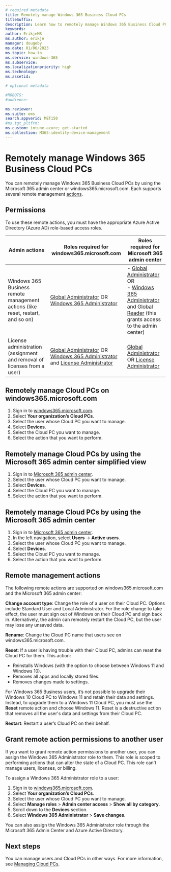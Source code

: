 ```yaml
---
# required metadata
title: Remotely manage Windows 365 Business Cloud PCs
titleSuffix:
description: Learn how to remotely manage Windows 365 Business Cloud PCs
keywords:
author: ErikjeMS  
ms.author: erikje
manager: dougeby
ms.date: 01/06/2023
ms.topic: how-to
ms.service: windows-365
ms.subservice: 
ms.localizationpriority: high
ms.technology:
ms.assetid: 

# optional metadata

#ROBOTS:
#audience:

ms.reviewer: 
ms.suite: ems
search.appverid: MET150
#ms.tgt_pltfrm:
ms.custom: intune-azure; get-started
ms.collection: M365-identity-device-management
---
```


# Remotely manage Windows 365 Business Cloud PCs

You can remotely manage Windows 365 Business Cloud PCs by using the Microsoft 365 admin center or windows365.microsoft.com. Each supports several remote management [actions](#remote-management-actions).

## Permissions

To use these remote actions, you must have the appropriate Azure Active Directory (Azure AD) role-based access roles.

| Admin actions | Roles required for windows365.microsoft.com | Roles required for Microsoft 365 admin center |
| --- | --- | --- |
| Windows 365 Business remote management actions (like reset, restart, and so on) | [Global Administrator](/azure/active-directory/roles/permissions-reference#global-administrator) OR [Windows 365 Administrator](/azure/active-directory/roles/permissions-reference#windows-365-administrator) | - [Global Administrator](/azure/active-directory/roles/permissions-reference#global-administrator) OR <br> - [Windows 365 Administrator](/azure/active-directory/roles/permissions-reference#windows-365-administrator) and [Global Reader](/azure/active-directory/roles/permissions-reference#global-reader) (this grants access to the admin center) |
| License administration (assignment and removal of licenses from a user) | [Global Administrator](/azure/active-directory/roles/permissions-reference#global-administrator) OR [Windows 365 Administrator](/azure/active-directory/roles/permissions-reference#windows-365-administrator) and [License Administrator](/azure/active-directory/roles/permissions-reference#license-administrator) | [Global Administrator](/azure/active-directory/roles/permissions-reference#global-administrator) OR [License Administrator](/azure/active-directory/roles/permissions-reference#license-administrator) |

## Remotely manage Cloud PCs on windows365.microsoft.com

1. Sign in to [windows365.microsoft.com](https://windows365.microsoft.com).
2. Select **Your organization’s Cloud PCs**.
3. Select the user whose Cloud PC you want to manage.
4. Select **Devices**.
5. Select the Cloud PC you want to manage.
6. Select the action that you want to perform.

## Remotely manage Cloud PCs by using the Microsoft 365 admin center simplified view

1. Sign in to [Microsoft 365 admin center](https://admin.microsoft.com).
2. Select the user whose Cloud PC you want to manage.
3. Select **Devices**.
4. Select the Cloud PC you want to manage.
5. Select the action that you want to perform.

## Remotely manage Cloud PCs by using the Microsoft 365 admin center

1. Sign in to [Microsoft 365 admin center](https://admin.microsoft.com).
2. In the left navigation, select **Users** -> **Active users**.
3. Select the user whose Cloud PC you want to manage.
4. Select **Devices**.
5. Select the Cloud PC you want to manage.
6. Select the action that you want to perform.

## Remote management actions

The following remote actions are supported on windows365.microsoft.com and the Microsoft 365 admin center:

**Change account type**: Change the role of a user on their Cloud PC. Options include Standard User and Local Administrator. For the role change to take effect, the user must sign out of Windows on their Cloud PC and sign back in. Alternatively, the admin can remotely restart the Cloud PC, but the user may lose any unsaved data.

**Rename**: Change the Cloud PC name that users see on windows365.microsoft.com.

**Reset**: If a user is having trouble with their Cloud PC, admins can reset the Cloud PC for them. This action:

- Reinstalls Windows (with the option to choose between Windows 11 and Windows 10).
- Removes all apps and locally stored files.
- Removes changes made to settings.

For Windows 365 Business users, it’s not possible to upgrade their Windows 10 Cloud PC to Windows 11 and retain their data and settings. Instead, to upgrade them to a Windows 11 Cloud PC, you must use the **Reset** remote action and choose Windows 11. Reset is a destructive action that removes all the user's data and settings from their Cloud PC.

**Restart**: Restart a user’s Cloud PC on their behalf.

## Grant remote action permissions to another user

If you want to grant remote action permissions to another user, you can assign the Windows 365 Administrator role to them. This role is scoped to performing actions that can alter the state of a Cloud PC. This role can't manage users, licenses, or billing.

To assign a Windows 365 Administrator role to a user:

1. Sign in to [windows365.microsoft.com](https://windows365.microsoft.com).
2. Select **Your organization’s Cloud PCs**.
3. Select the user whose Cloud PC you want to manage.
4. Select **Manage roles** > **Admin center access** > **Show all by category**.
5. Scroll down to the **Devices** section.
6. Select **Windows 365 Administrator** > **Save changes**.

You can also assign the Windows 365 Administrator role through the Microsoft 365 Admin Center and Azure Active Directory.

## Next steps

You can manage users and Cloud PCs in other ways. For more information, see [Managing Cloud PCs](get-started-windows-365-business.md#).
